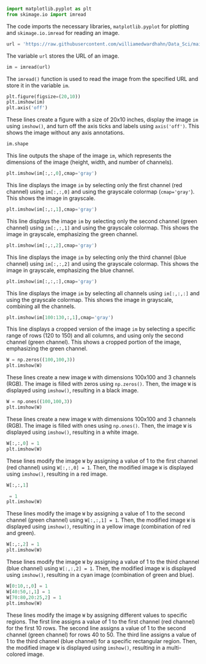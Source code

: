 ```python
import matplotlib.pyplot as plt
from skimage.io import imread
```
The code imports the necessary libraries, `matplotlib.pyplot` for plotting and `skimage.io.imread` for reading an image.

```python
url = 'https://raw.githubusercontent.com/williamedwardhahn/Data_Sci/main/dataset/train/cat/download.jpg'
```
The variable `url` stores the URL of an image.

```python
im = imread(url)
```
The `imread()` function is used to read the image from the specified URL and store it in the variable `im`.

```python
plt.figure(figsize=(20,10))
plt.imshow(im)
plt.axis('off')
```
These lines create a figure with a size of 20x10 inches, display the image `im` using `imshow()`, and turn off the axis ticks and labels using `axis('off')`. This shows the image without any axis annotations.

```python
im.shape
```
This line outputs the shape of the image `im`, which represents the dimensions of the image (height, width, and number of channels).

```python
plt.imshow(im[:,:,0],cmap='gray')
```
This line displays the image `im` by selecting only the first channel (red channel) using `im[:,:,0]` and using the grayscale colormap (`cmap='gray'`). This shows the image in grayscale.

```python
plt.imshow(im[:,:,1],cmap='gray')
```
This line displays the image `im` by selecting only the second channel (green channel) using `im[:,:,1]` and using the grayscale colormap. This shows the image in grayscale, emphasizing the green channel.

```python
plt.imshow(im[:,:,2],cmap='gray')
```
This line displays the image `im` by selecting only the third channel (blue channel) using `im[:,:,2]` and using the grayscale colormap. This shows the image in grayscale, emphasizing the blue channel.

```python
plt.imshow(im[:,:,:],cmap='gray')
```
This line displays the image `im` by selecting all channels using `im[:,:,:]` and using the grayscale colormap. This shows the image in grayscale, combining all the channels.

```python
plt.imshow(im[100:130,:,1],cmap='gray')
```
This line displays a cropped version of the image `im` by selecting a specific range of rows (120 to 150) and all columns, and using only the second channel (green channel). This shows a cropped portion of the image, emphasizing the green channel.

```python
W = np.zeros((100,100,3))
plt.imshow(W)
```
These lines create a new image `W` with dimensions 100x100 and 3 channels (RGB). The image is filled with zeros using `np.zeros()`. Then, the image `W` is displayed using `imshow()`, resulting in a black image.

```python
W = np.ones((100,100,3))
plt.imshow(W)
```
These lines create a new image `W` with dimensions 100x100 and 3 channels (RGB). The image is filled with ones using `np.ones()`. Then, the image `W` is displayed using `imshow()`, resulting in a white image.

```python
W[:,:,0] = 1
plt.imshow(W)
```
These lines modify the image `W` by assigning a value of 1 to the first channel (red channel) using `W[:,:,0] = 1`. Then, the modified image `W` is displayed using `imshow()`, resulting in a red image.

```python
W[:,:,1]

 = 1
plt.imshow(W)
```
These lines modify the image `W` by assigning a value of 1 to the second channel (green channel) using `W[:,:,1] = 1`. Then, the modified image `W` is displayed using `imshow()`, resulting in a yellow image (combination of red and green).

```python
W[:,:,2] = 1
plt.imshow(W)
```
These lines modify the image `W` by assigning a value of 1 to the third channel (blue channel) using `W[:,:,2] = 1`. Then, the modified image `W` is displayed using `imshow()`, resulting in a cyan image (combination of green and blue).

```python
W[0:10,:,0] = 1
W[40:50,:,1] = 1
W[70:80,20:25,2] = 1
plt.imshow(W)
```
These lines modify the image `W` by assigning different values to specific regions. The first line assigns a value of 1 to the first channel (red channel) for the first 10 rows. The second line assigns a value of 1 to the second channel (green channel) for rows 40 to 50. The third line assigns a value of 1 to the third channel (blue channel) for a specific rectangular region. Then, the modified image `W` is displayed using `imshow()`, resulting in a multi-colored image.
